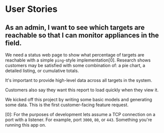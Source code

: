 
# User Stories

## As an admin, I want to see which targets are reachable so that I can monitor appliances in the field.

We need a status web page to show what percentage of targets are reachable with
a simple `ping`-style implementation[0]. Research shows customers may be satisfied
with some combination of: a pie chart, a detailed listing, or cumulative totals.

It's important to provide high-level data across all targets in the system.

Customers also say they want this report to load quickly when they view it.

We kicked off this project by writing some basic models and generating some
data. This is the first customer-facing feature request.

[0]: For the purposes of development lets assume a TCP connection on a port
with a listener. For example, port `3000`, `80`, or `443`. Something you're
running this app on.
